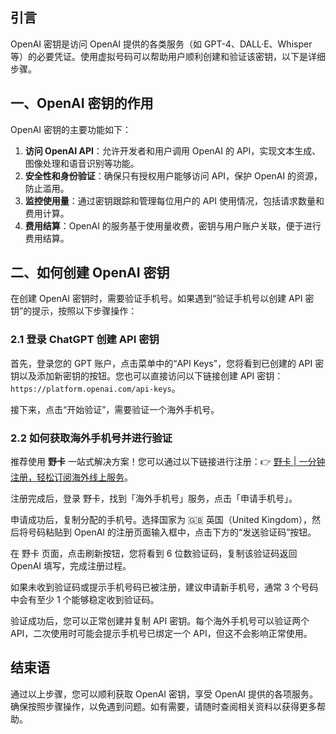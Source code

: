 ## 引言
OpenAI 密钥是访问 OpenAI 提供的各类服务（如 GPT-4、DALL·E、Whisper 等）的必要凭证。使用虚拟号码可以帮助用户顺利创建和验证该密钥，以下是详细步骤。

## 一、OpenAI 密钥的作用
OpenAI 密钥的主要功能如下：
1. **访问 OpenAI API**：允许开发者和用户调用 OpenAI 的 API，实现文本生成、图像处理和语音识别等功能。
2. **安全性和身份验证**：确保只有授权用户能够访问 API，保护 OpenAI 的资源，防止滥用。
3. **监控使用量**：通过密钥跟踪和管理每位用户的 API 使用情况，包括请求数量和费用计算。
4. **费用结算**：OpenAI 的服务基于使用量收费，密钥与用户账户关联，便于进行费用结算。

## 二、如何创建 OpenAI 密钥
在创建 OpenAI 密钥时，需要验证手机号。如果遇到“验证手机号以创建 API 密钥”的提示，按照以下步骤操作：

### 2.1 登录 ChatGPT 创建 API 密钥
首先，登录您的 GPT 账户，点击菜单中的“API Keys”，您将看到已创建的 API 密钥以及添加新密钥的按钮。您也可以直接访问以下链接创建 API 密钥：`https://platform.openai.com/api-keys`。

接下来，点击“开始验证”，需要验证一个海外手机号。

### 2.2 如何获取海外手机号并进行验证
推荐使用 **野卡** 一站式解决方案！您可以通过以下链接进行注册：👉 [野卡 | 一分钟注册，轻松订阅海外线上服务](https://bit.ly/bewildcard)。

注册完成后，登录 野卡，找到「海外手机号」服务，点击「申请手机号」。

申请成功后，复制分配的手机号。选择国家为 🇬🇧 英国（United Kingdom），然后将号码粘贴到 OpenAI 的注册页面输入框中，点击下方的“发送验证码”按钮。

在 野卡 页面，点击刷新按钮，您将看到 6 位数验证码，复制该验证码返回 OpenAI 填写，完成注册过程。

如果未收到验证码或提示手机号码已被注册，建议申请新手机号，通常 3 个号码中会有至少 1 个能够稳定收到验证码。

验证成功后，您可以正常创建并复制 API 密钥。每个海外手机号可以验证两个 API，二次使用时可能会提示手机号已绑定一个 API，但这不会影响正常使用。

## 结束语
通过以上步骤，您可以顺利获取 OpenAI 密钥，享受 OpenAI 提供的各项服务。确保按照步骤操作，以免遇到问题。如有需要，请随时查阅相关资料以获得更多帮助。